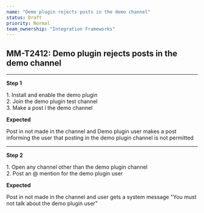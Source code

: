 ```yaml
---
name: "Demo plugin rejects posts in the demo channel"
status: Draft
priority: Normal
team_ownership: "Integration Frameworks"
---
```


## MM-T2412: Demo plugin rejects posts in the demo channel

---

**Step 1**

1\. Install and enable the demo plugin\
2\. Join the demo plugin test channel\
3\. Make a post i the demo channel

**Expected**

Post in not made in the channel and Demo plugin user makes a post informing the user that posting in the demo plugin channel is not permitted

---

**Step 2**

1\. Open any channel other than the demo plugin channel\
2\. Post an @ mention for the demo plugin user

**Expected**

Post in not made in the channel and user gets a system message "You must not talk about the demo plugin user"
